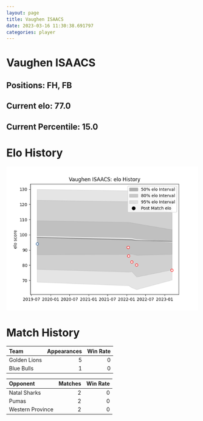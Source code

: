 ```yaml
---  
layout: page  
title: Vaughen ISAACS  
date: 2023-03-16 11:30:38.691797  
categories: player  
---
```

# Vaughen ISAACS

## Positions: FH, FB

## Current elo: 77.0

## Current Percentile: 15.0

# Elo History


![elo history](history_VaughenISAACS.png)
# Match History


| Team         |   Appearances |   Win Rate |
|:-------------|--------------:|-----------:|
| Golden Lions |             5 |          0 |
| Blue Bulls   |             1 |          0 |

| Opponent         |   Matches |   Win Rate |
|:-----------------|----------:|-----------:|
| Natal Sharks     |         2 |          0 |
| Pumas            |         2 |          0 |
| Western Province |         2 |          0 |